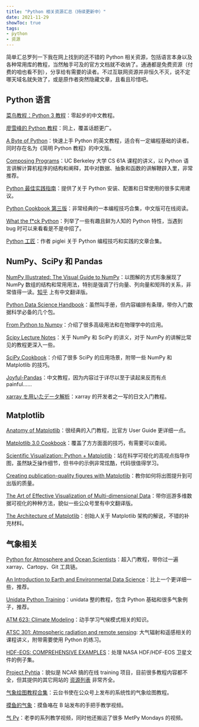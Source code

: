 ```yaml
---
title: "Python 相关资源汇总（持续更新中）"
date: 2021-11-29
showToc: true
tags:
- python
- 资源
---
```


简单汇总罗列一下我在网上找到的还不错的 Python 相关资源，包括语言本身以及各种常用库的教程，当然触手可及的官方文档就不收纳了。通通都是免费资源（付费的咱也看不到），分享给有需要的读者。不过互联网资源并非恒久不灭，说不定哪天域名就失效了，或是原作者突然隐藏文章，且看且珍惜吧。

<!--more-->

## Python 语言

[菜鸟教程：Python 3 教程](https://www.runoob.com/python3/python3-tutorial.html)：零起步的中文教程。

[廖雪峰的 Python 教程](https://www.liaoxuefeng.com/wiki/1016959663602400)：同上，覆盖话题更广。

[A Byte of Python](https://python.swaroopch.com/)：快速上手 Python 的英文教程，适合有一定编程基础的读者。同时存在名为《简明 Python 教程》的中文版。

[Composing Programs](http://www.composingprograms.com/)：UC Berkeley 大学 CS 61A 课程的讲义，以 Python 语言讲解计算机程序的结构和阐释，其中对数据、抽象和函数的讲解鞭辟入里，非常推荐。

[Python 最佳实践指南](https://pythonguidecn.readthedocs.io/zh/latest/)：提供了关于 Python 安装、配置和日常使用的很多实用建议。

[Python Cookbook 第三版](https://python3-cookbook.readthedocs.io/zh_CN/latest/)：非常经典的一本编程技巧合集，中文版可在线阅读。

[What the f*ck Python](https://github.com/leisurelicht/wtfpython-cn)：列举了一些有趣且鲜为人知的 Python 特性，当遇到 bug 时可以来看看是不是中招了。

[Python 工匠](https://github.com/piglei/one-python-craftsman)：作者 piglei 关于 Python 编程技巧和实践的文章合集。

## NumPy、SciPy 和 Pandas

[NumPy Illustrated: The Visual Guide to NumPy](https://betterprogramming.pub/numpy-illustrated-the-visual-guide-to-numpy-3b1d4976de1d)：以图解的方式形象展现了 NumPy 数组的结构和常用用法，特别是强调了行向量、列向量和矩阵的关系，非常值得一读。[知乎](https://zhuanlan.zhihu.com/p/342356377) 上有中文翻译版。

[Python Data Science Handbook](https://jakevdp.github.io/PythonDataScienceHandbook/)：虽然叫手册，但内容编排有条理，带你入门数据科学必备的几个包。

[From Python to Numpy](https://www.labri.fr/perso/nrougier/from-python-to-numpy/)：介绍了很多高级用法和在物理学中的应用。

[Scipy Lecture Notes](https://scipy-lectures.org/)：关于 NumPy 和 SciPy 的讲义，对于 NumPy 的讲解比常见的教程更深入一些。

[SciPy Cookbook](https://scipy-cookbook.readthedocs.io)：介绍了很多 SciPy 的应用场景，附带一些 NumPy 和 Matplotlib 的技巧。

[Joyful-Pandas](http://joyfulpandas.datawhale.club/)：中文教程，因为内容过于详尽以至于读起来反而有点 painful……

[xarray を用いたデータ解析](https://qiita.com/fujiisoup/items/0d71995e54055e9708fc)：xarray 的开发者之一写的日文入门教程。

## Matplotlib

[Anatomy of Matplotlib](https://github.com/matplotlib/AnatomyOfMatplotlib)：很经典的入门教程，比官方 User Guide 更详细一点。

[Matplotlib 3.0 Cookbook](https://github.com/apachecn/apachecn-ds-zh/tree/master/docs/matplotlib-30-cookbook)：覆盖了方方面面的技巧，有需要可以查阅。

[Scientific Visualization: Python + Matplotlib](https://github.com/rougier/scientific-visualization-book)：站在科学可视化的高视点指导作图，虽然缺乏操作细节，但书中的示例非常炫酷，代码很值得学习。

[Creating publication-quality figures with Matplotlib](https://github.com/jbmouret/matplotlib_for_papers)：教你如何将出图提升到可出版的质量。

[The Art of Effective Visualization of Multi-dimensional Data](https://towardsdatascience.com/the-art-of-effective-visualization-of-multi-dimensional-data-6c7202990c57)：带你巡游多维数据可视化的种种方法，貌似一些公众号里有中文翻译版。

[The Architecture of Matplotlib](http://aosabook.org/en/matplotlib.html)：创始人关于 Matplotlib 架构的解说，不错的补充材料。

## 气象相关

[Python for Atmosphere and Ocean Scientists](https://carpentries-lab.github.io/python-aos-lesson/)：超入门教程，带你过一遍 xarray、Cartopy、Git 工具链。

[An Introduction to Earth and Environmental Data Science](https://earth-env-data-science.github.io/intro.html)：比上一个更详细一些，推荐。

[Unidata Python Training](https://unidata.github.io/python-training/)：unidata 整的教程，包含 Python 基础和很多气象例子，推荐。

[ATM 623: Climate Modeling](http://www.atmos.albany.edu/facstaff/brose/classes/ATM623_Spring2015/Notes/index.html)：动手学习气候模式相关的知识。

[ATSC 301: Atmospheric radiation and remote sensing](https://clouds.eos.ubc.ca/~phil/courses/atsc301/): 大气辐射和遥感相关的课程讲义，附带需要使用 Python 的练习。

[HDF-EOS: COMPREHENSIVE EXAMPLES](https://hdfeos.org/zoo/index.php)：处理 NASA HDF/HDF-EOS 卫星文件的例子集。

[Project Pyhtia](https://projectpythia.org/)：貌似是 NCAR 搞的在线 training 项目，目前很多教程内容都不全，但其提供的其它网站的 [资源列表](https://projectpythia.org/gallery.html) 非常齐全。

[气象绘图教程合集](https://mp.weixin.qq.com/s/zX9IsuJ_QiH31Hq7P-2Mow)：云台书使在公众号上发布的系统性的气象绘图教程。

[摸鱼的气象](https://space.bilibili.com/9517712)：摸鱼咯在 B 站发布的手把手教学视频。

[气 Py](https://space.bilibili.com/676991774)：老李的系列教学视频，同时他还搬运了很多 MetPy Mondays 的视频。
